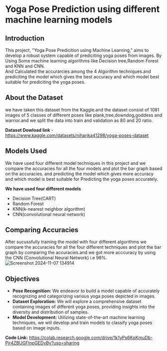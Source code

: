 # Yoga Pose Prediction using different machine learning models

## Introduction
This project, "Yoga Pose Predicition using Machine Learning," aims to develop a robust system capable of prediciting yoga poses from images. By Using Some machine learning algorithms like Decision tree,Random Forest and KNN and CNN.  
And Calculated the accurarcies among the 4 Algorithm techniques.and prediciting the model which gives the best accuracy and which model best suitable for prediciting the yoga poses.  

## About the Dataset
we have taken this dataset from the Kaggle.and the dataset consist of 1081 images of 5 classes of different poses like plank,tree,downdog,goddess and warrior.and we split the data into train and validation as 80 and 20 ratio.

**Dataset Dowload link** - https://www.kaggle.com/datasets/niharika41298/yoga-poses-dataset

## Models Used

We have used four different model techniques in this project and we compare the accuracies for all the four models and plot the bar graph based on the accuracies. and predicting the model which gives more accuracy and which model is best suitable for Predicting the yoga poses accurately.

**We have used four different models**
- Decision Tree(CART)
- Random Forest
- KNN(k-nearest neighbor algorithm)
- CNN(convolutional neural network)

## Comparing Accuracies

After sucussfully training the model with four different algorithms we compare the accuracies for all the four different techniques and plot the bar graph by comparing the accuracies.and we got more acccuracy by using the CNN (Convolutional Neural Network) i.e 98%.
![Screenshot 2024-11-07 134914](https://github.com/user-attachments/assets/9146fbc5-bf4e-43de-8844-f49814a019ea)


## Objectives
- **Pose Recognition:**  We endeavor to build a model capable of accurately recognizing and categorizing various yoga poses depicted in images.
- **Dataset Exploration:** We will explore a comprehensive dataset containing images of different yoga poses, providing insights into the diversity and distribution of samples.
- **Model Development:** Utilizing state-of-the-art machine learning techniques, we will develop and train models to classify yoga poses based on image inputs.
  
**Code Link:** https://colab.research.google.com/drive/1k1yPs6KpKmuDb-Pjr4ZBUGFlnpGEDvBy?usp=sharing

